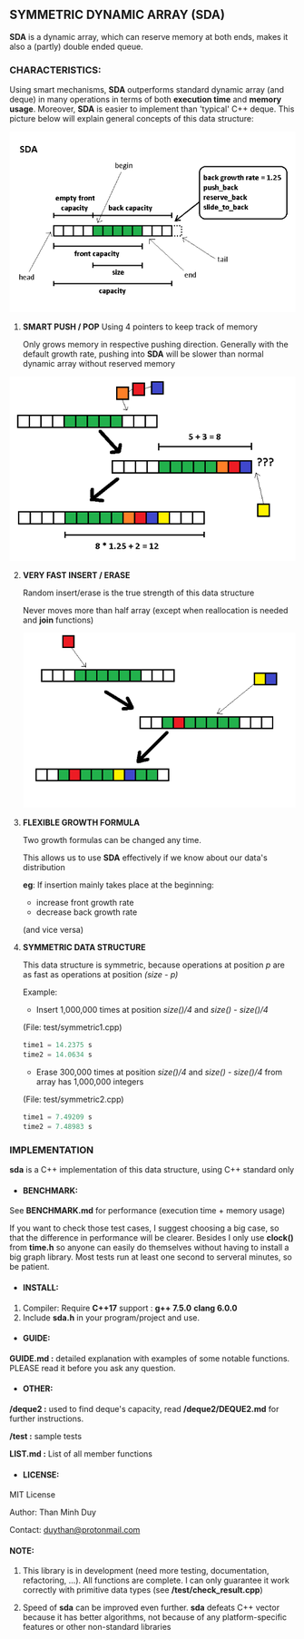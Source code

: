 ## SYMMETRIC DYNAMIC ARRAY (SDA)

**SDA** is a dynamic array, which can reserve memory at both ends, makes it also a (partly) double ended queue. 





### CHARACTERISTICS:

Using smart mechanisms, **SDA** outperforms standard dynamic array (and deque) in many operations in terms of both **execution time** and **memory usage**. Moreover, **SDA** is easier to implement than 'typical' C++ deque. This picture below will explain general concepts of this data structure:

![](./image/sda.png)



1. **SMART PUSH / POP**
   Using 4 pointers to keep track of memory 

   Only grows memory in respective pushing direction. Generally with the default growth rate, pushing into **SDA** will be slower than normal dynamic array without reserved memory

![](./image/push.png)

2. **VERY FAST INSERT / ERASE** 

   Random insert/erase is the true strength of this data structure 

   Never moves more than half array (except when reallocation is needed and **join** functions) 
   
   ![](./image/insert.png)

3. **FLEXIBLE GROWTH FORMULA**

   Two growth formulas can be changed any time. 
   
   This allows us to use **SDA** effectively if we know about our data's distribution
   
   **eg**: If insertion mainly takes place at the beginning:
   
   - increase front growth rate
   - decrease back growth rate
   
   (and vice versa)



4. **SYMMETRIC DATA STRUCTURE**

   This data structure is symmetric, because operations at position *p* are as fast as operations at position *(size - p)*

   Example:

   - Insert 1,000,000 times at position *size()/4* and *size() - size()/4*

   (File: test/symmetric1.cpp)
   
   ```c++
   time1 = 14.2375 s
   time2 = 14.0634 s
   ```
   
   - Erase 300,000 times at position *size()/4* and *size() - size()/4* from array has 1,000,000 integers
   
   (File: test/symmetric2.cpp)
   
   ```c++
   time1 = 7.49209 s
   time2 = 7.48983 s
   ```
   
   



### IMPLEMENTATION

**sda** is a C++ implementation of this data structure, using C++ standard only

- #### BENCHMARK:

See **BENCHMARK.md** for performance (execution time + memory usage)

If you want to check those test cases, I suggest choosing a big case, so that the difference in performance will be clearer. Besides I only use **clock()** from **time.h** so anyone can easily do themselves without having to install a big graph library. Most tests run at least one second to serveral minutes, so be patient.

- #### INSTALL:

1. Compiler: Require **C++17** support :         **g++ 7.5.0**            **clang 6.0.0**
2. Include **sda.h** in your program/project and use.

- #### GUIDE:

**GUIDE.md :**   detailed explanation with examples of some notable functions. PLEASE read it before you ask any question.

- #### OTHER:

**/deque2 :** used to find deque's capacity, read **/deque2/DEQUE2.md** for further instructions.

**/test :**  sample tests

**LIST.md :** List of all member functions

- #### LICENSE:

MIT License

Author: Than Minh Duy

Contact: duythan@protonmail.com



#### NOTE:

1. This library is in development (need more testing, documentation, refactoring, ...). All functions are complete. I can only guarantee it work correctly with primitive data types (see **/test/check_result.cpp**)

2. Speed of **sda**  can be improved even further. **sda** defeats C++ vector because it has better algorithms, not because of any platform-specific features or other non-standard libraries

   


